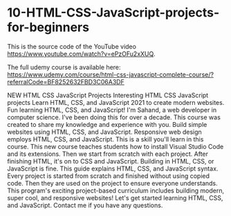 # 10-HTML-CSS-JavaScript-projects-for-beginners

This is the source code of the YouTube video https://www.youtube.com/watch?v=ePzOFu2xXUQ.

The full udemy course is available here: https://www.udemy.com/course/html-css-javascript-complete-course/?referralCode=BF8252632FBD3C06A3DF

NEW HTML CSS JavaScript Projects    Interesting HTML CSS JavaScript projects    Learn HTML, CSS, and JavaScript 2021 to create modern websites.    Fun learning HTML, CSS, and JavaScript!    I'm Sahand, a web developer in computer science.   I've been doing this for over a decade.    This course was created to share my knowledge and experience with you.    Build simple websites using HTML, CSS, and JavaScript.    Responsive web design employs HTML, CSS, and JavaScript.   This is a skill you'll learn in this course.    This new course teaches students how to install Visual Studio Code and its extensions.    Then we start from scratch with each project.    After finishing HTML, it's on to CSS and JavaScript.    Building in HTML, CSS, or JavaScript is fine.    This guide explains HTML, CSS, and JavaScript syntax.    Every project is started from scratch and finished without using copied code.    Then they are used on the project to ensure everyone understands.    This program's exciting project-based curriculum includes building modern, super cool, and responsive websites!    Let's get started learning HTML, CSS, and JavaScript.    Contact me if you have any questions. 
